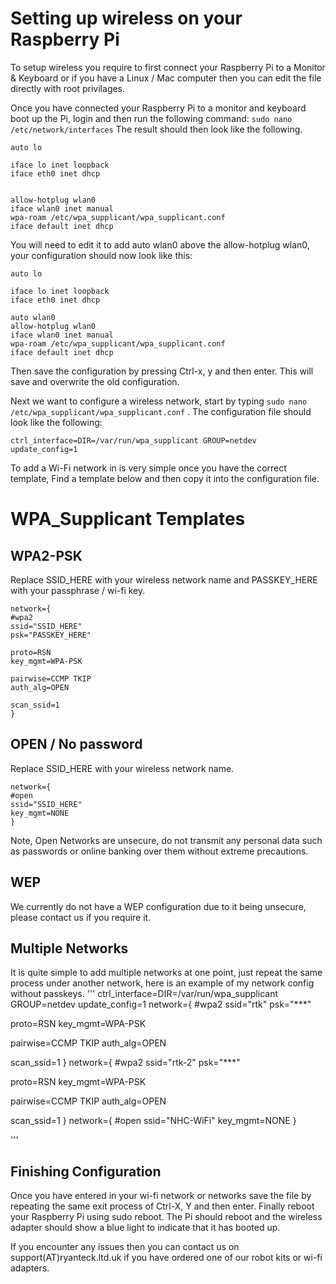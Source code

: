 Setting up wireless on your Raspberry Pi
===========

To setup wireless you require to first connect your Raspberry Pi to a Monitor & Keyboard or if you have a Linux / Mac computer then you can edit the file directly with root privilages.

Once you have connected your Raspberry Pi to a monitor and keyboard boot up the Pi, login and then run the following command: 
``` sudo nano /etc/network/interfaces ``` The result should then look like the following. 
```
auto lo

iface lo inet loopback
iface eth0 inet dhcp


allow-hotplug wlan0
iface wlan0 inet manual
wpa-roam /etc/wpa_supplicant/wpa_supplicant.conf
iface default inet dhcp
```

You will need to edit it to add auto wlan0 above the allow-hotplug wlan0, your configuration should now look like this:
```
auto lo

iface lo inet loopback
iface eth0 inet dhcp

auto wlan0
allow-hotplug wlan0
iface wlan0 inet manual
wpa-roam /etc/wpa_supplicant/wpa_supplicant.conf
iface default inet dhcp
```
Then save the configuration by pressing Ctrl-x, y and then enter. This will save and overwrite the old configuration.

Next we want to configure a wireless network, start by typing ```sudo nano /etc/wpa_supplicant/wpa_supplicant.conf``` . The configuration file should look like the following:
```
ctrl_interface=DIR=/var/run/wpa_supplicant GROUP=netdev
update_config=1
```

To add a Wi-Fi network in is very simple once you have the correct template, Find a template below and then copy it into the configuration file.



WPA_Supplicant Templates
===========

WPA2-PSK
--------
Replace SSID_HERE with your wireless network name and PASSKEY_HERE with your passphrase / wi-fi key.
```
network={
#wpa2
ssid="SSID_HERE"
psk="PASSKEY_HERE"

proto=RSN
key_mgmt=WPA-PSK

pairwise=CCMP TKIP
auth_alg=OPEN

scan_ssid=1
}
```

OPEN / No password
--------
Replace SSID_HERE with your wireless network name.
```
network={
#open
ssid="SSID_HERE"
key_mgmt=NONE
}

```
Note, Open Networks are unsecure, do not transmit any personal data such as passwords or online banking over them without extreme precautions.

WEP
--------
We currently do not have a WEP configuration due to it being unsecure, please contact us if you require it.


Multiple Networks
--------
It is quite simple to add multiple networks at one point, just repeat the same process under another network, here is an example of my network config without passkeys.
'''
ctrl_interface=DIR=/var/run/wpa_supplicant GROUP=netdev
update_config=1
network={
#wpa2
ssid="rtk"
psk="***"

proto=RSN
key_mgmt=WPA-PSK

pairwise=CCMP TKIP
auth_alg=OPEN

scan_ssid=1
}
network={
#wpa2
ssid="rtk-2"
psk="***"

proto=RSN
key_mgmt=WPA-PSK

pairwise=CCMP TKIP
auth_alg=OPEN

scan_ssid=1
}
network={
#open
ssid="NHC-WiFi"
key_mgmt=NONE
}

''' 

Finishing Configuration
--------
Once you have entered in your wi-fi network or networks save the file by repeating the same exit process of Ctrl-X, Y and then enter. Finally reboot your Raspberry Pi using sudo reboot. The Pi should reboot and the wireless adapter should show a blue light to indicate that it has booted up.

If you encounter any issues then you can contact us on support(AT)ryanteck.ltd.uk if you have ordered one of our robot kits or wi-fi adapters.
